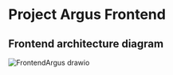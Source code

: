 # Project Argus Frontend

## Frontend architecture diagram

![FrontendArgus drawio](https://github.com/ManujaDewmina/Frontend-Argus/assets/92631934/6d8427c9-5ac4-4af8-b9bb-3099f1e2deb6)
